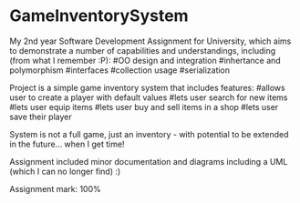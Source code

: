 # GameInventorySystem

My 2nd year Software Development Assignment for University, which aims to demonstrate a number of capabilities and understandings, including (from what I remember :P):
#OO design and integration
#inhertance and polymorphism
#interfaces
#collection usage
#serialization

Project is a simple game inventory system that includes features:
#allows user to create a player with default values
#lets user search for new items
#lets user equip items
#lets user buy and sell items in a shop
#lets user save their player

System is not a full game, just an inventory - with potential to be extended in the future... when I get time! 

Assignment included minor documentation and diagrams including a UML (which I can no longer find) :)

Assignment mark: 100%
